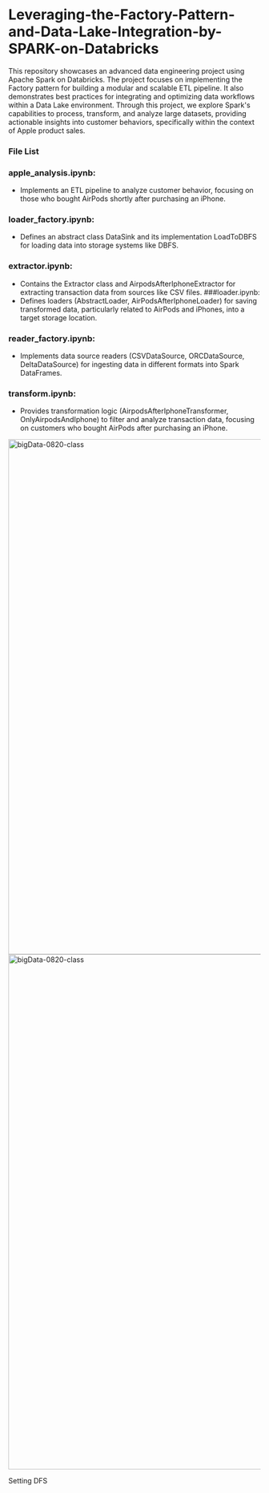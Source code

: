 # Leveraging-the-Factory-Pattern-and-Data-Lake-Integration-by-SPARK-on-Databricks
This repository showcases an advanced data engineering project using Apache Spark on Databricks. The project focuses on implementing the Factory pattern for building a modular and scalable ETL pipeline. It also demonstrates best practices for integrating and optimizing data workflows within a Data Lake environment. Through this project, we explore Spark's capabilities to process, transform, and analyze large datasets, providing actionable insights into customer behaviors, specifically within the context of Apple product sales.


### File List  

### apple_analysis.ipynb:
- Implements an ETL pipeline to analyze customer behavior, focusing on those who bought AirPods shortly after purchasing an iPhone. 

### loader_factory.ipynb:
- Defines an abstract class DataSink and its implementation LoadToDBFS for loading data into storage systems like DBFS.
### extractor.ipynb:
- Contains the Extractor class and AirpodsAfterIphoneExtractor for extracting transaction data from sources like CSV files.
###loader.ipynb:
- Defines loaders (AbstractLoader, AirPodsAfterIphoneLoader) for saving transformed data, particularly related to AirPods and iPhones, into a target storage location.
### reader_factory.ipynb:
- Implements data source readers (CSVDataSource, ORCDataSource, DeltaDataSource) for ingesting data in different formats into Spark DataFrames.
### transform.ipynb:
- Provides transformation logic (AirpodsAfterIphoneTransformer, OnlyAirpodsAndIphone) to filter and analyze transaction data, focusing on customers who bought AirPods after purchasing an iPhone.




<img width="1029" alt="bigData-0820-class" src="https://github.com/viviankaun/Product-Analysis--by-SPARK-on-Databricks/blob/main/big_Date01.png">

<img width="1029" alt="bigData-0820-class" src="https://github.com/viviankaun/Product-Analysis--by-SPARK-on-Databricks/blob/main/partition.png">

Setting DFS 
